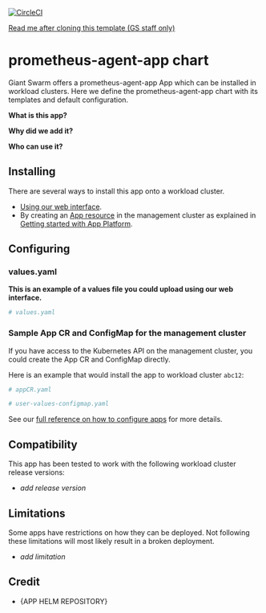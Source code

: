 [![CircleCI](https://circleci.com/gh/giantswarm/prometheus-agent-app.svg?style=shield)](https://circleci.com/gh/giantswarm/prometheus-agent-app)

[Read me after cloning this template (GS staff only)](https://intranet.giantswarm.io/docs/dev-and-releng/app-developer-processes/adding_app_to_appcatalog/)

# prometheus-agent-app chart

Giant Swarm offers a prometheus-agent-app App which can be installed in workload clusters.
Here we define the prometheus-agent-app chart with its templates and default configuration.

**What is this app?**

**Why did we add it?**

**Who can use it?**

## Installing

There are several ways to install this app onto a workload cluster.

- [Using our web interface](https://docs.giantswarm.io/ui-api/web/app-platform/#installing-an-app).
- By creating an [App resource](https://docs.giantswarm.io/ui-api/management-api/crd/apps.application.giantswarm.io/) in the management cluster as explained in [Getting started with App Platform](https://docs.giantswarm.io/app-platform/getting-started/).

## Configuring

### values.yaml

**This is an example of a values file you could upload using our web interface.**

```yaml
# values.yaml

```

### Sample App CR and ConfigMap for the management cluster

If you have access to the Kubernetes API on the management cluster, you could create
the App CR and ConfigMap directly.

Here is an example that would install the app to
workload cluster `abc12`:

```yaml
# appCR.yaml

```

```yaml
# user-values-configmap.yaml

```

See our [full reference on how to configure apps](https://docs.giantswarm.io/app-platform/app-configuration/) for more details.

## Compatibility

This app has been tested to work with the following workload cluster release versions:

- _add release version_

## Limitations

Some apps have restrictions on how they can be deployed.
Not following these limitations will most likely result in a broken deployment.

- _add limitation_

## Credit

- {APP HELM REPOSITORY}

